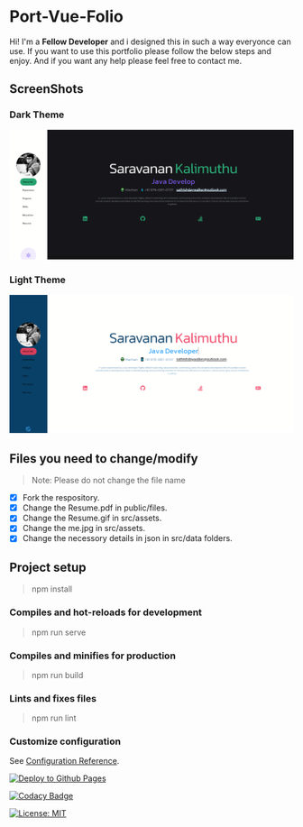 # Port-Vue-Folio

Hi! I'm a **Fellow Developer** and i designed this in such a way everyonce can use. If you want to use this portfolio please follow the below steps and enjoy. And if you want any help please feel free to contact me.

## ScreenShots
### Dark Theme
![Dark](images/Dark.png)
### Light Theme
![Light](images/Light.png)

## Files you need to change/modify
> Note: Please  do not change the file name
- [x] Fork the respository.
- [x] Change the Resume.pdf in public/files. 
- [x] Change the Resume.gif in src/assets.
- [x] Change the me.jpg in src/assets.
- [x] Change the necessory details in json in src/data folders.

## Project setup

> npm install

### Compiles and hot-reloads for development

> npm run serve

### Compiles and minifies for production

> npm run build

### Lints and fixes files

> npm run lint

### Customize configuration
See [Configuration Reference](https://cli.vuejs.org/config/).

[![Deploy to Github Pages](https://github.com/sarvarunajvm/port-vue-folio/actions/workflows/gh-pages-deploy.yml/badge.svg?branch=master)](https://github.com/sarvarunajvm/port-vue-folio/actions/workflows/gh-pages-deploy.yml)

[![Codacy Badge](https://api.codacy.com/project/badge/Grade/b1e1a4ffddff424e8682f847c5a5a01a)](https://app.codacy.com/gh/sarvarunajvm/port-vue-folio?utm_source=github.com&utm_medium=referral&utm_content=sarvarunajvm/port-vue-folio&utm_campaign=Badge_Grade_Settings)

[![License: MIT](https://img.shields.io/badge/License-MIT-yellow.svg)](https://opensource.org/licenses/MIT)